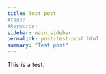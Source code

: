 ```yaml
---
title: Test post
#tags:
#keywords:
sidebar: main_sidebar
permalink: post-test-post.html
summary: "Test post"
---
```


This is a test.